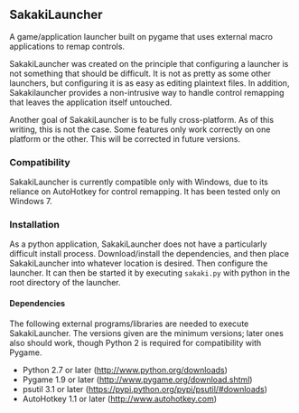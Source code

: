 ## SakakiLauncher
A game/application launcher built on pygame that uses external macro applications to remap controls.

SakakiLauncher was created on the principle that configuring a launcher is not something that should be difficult. It is not as pretty as some other launchers, but configuring it is as easy as editing plaintext files. In addition, Sakakilauncher provides a non-intrusive way to handle control remapping that leaves the application itself untouched.

Another goal of SakakiLauncher is to be fully cross-platform. As of this writing, this is not the case. Some features only work correctly on one platform or the other. This will be corrected in future versions.

### Compatibility
SakakiLauncher is currently compatible only with Windows, due to its reliance on AutoHotkey for control remapping. It has been tested only on Windows 7.

### Installation
As a python application, SakakiLauncher does not have a particularly difficult install process. Download/install the dependencies, and then place SakakiLauncher into whatever location is desired. Then configure the launcher. It can then be started it by executing `sakaki.py` with python in the root directory of the launcher.

#### Dependencies
The following external programs/libraries are needed to execute SakakiLauncher. The versions given are the minimum versions; later ones also should work, though Python 2 is required for compatibility with Pygame.

* Python 2.7 or later (http://www.python.org/downloads)
* Pygame 1.9 or later (http://www.pygame.org/download.shtml)
* psutil 3.1 or later (https://pypi.python.org/pypi/psutil/#downloads)
* AutoHotkey 1.1 or later (http://www.autohotkey.com)
